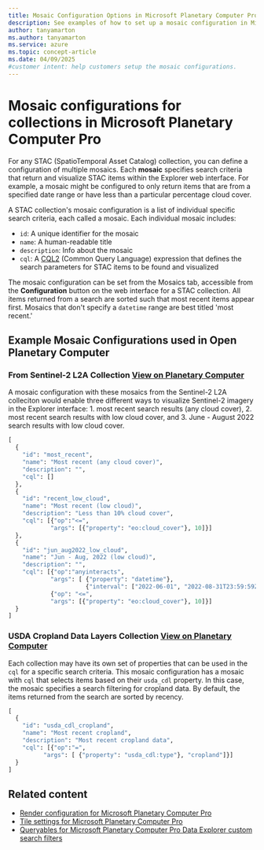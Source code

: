 ```yaml
---
title: Mosaic Configuration Options in Microsoft Planetary Computer Pro
description: See examples of how to set up a mosaic configuration in Microsoft Planetary Computer Pro collection configuration.
author: tanyamarton
ms.author: tanyamarton
ms.service: azure
ms.topic: concept-article
ms.date: 04/09/2025
#customer intent: help customers setup the mosaic configurations. 
---
```


# Mosaic configurations for collections in Microsoft Planetary Computer Pro

For any STAC (SpatioTemporal Asset Catalog) collection, you can define a configuration of multiple mosaics. Each **mosaic** specifies search criteria that return and visualize STAC items within the Explorer web interface. For example, a mosaic might be configured to only return items that are from a specified date range or have less than a particular percentage cloud cover.

A STAC collection's mosaic configuration is a list of individual specific search criteria, each called a mosaic. Each individual mosaic includes:

- `id`: A unique identifier for the mosaic  
- `name`: A human-readable title  
- `description`: Info about the mosaic  
- `cql`: A [CQL2](https://github.com/stac-api-extensions/filter) (Common Query Language) expression that defines the search parameters for STAC items to be found and visualized

The mosaic configuration can be set from the Mosaics tab, accessible from the **Configuration** button on the web interface for a STAC collection. All items returned from a search are sorted such that most recent items appear first. Mosaics that don't specify a `datetime` range are best titled 'most recent.'

## Example Mosaic Configurations used in Open Planetary Computer

### From Sentinel-2 L2A Collection [View on Planetary Computer](https://planetarycomputer.microsoft.com/dataset/sentinel-2-l2a)

A mosaic configuration with these mosaics from the Sentinel-2 L2A colleciton would enable three different ways to visualize Sentinel-2 imagery in the Explorer interface: 1. most recent search results (any cloud cover), 2. most recent search results with low cloud cover, and 3. June - August 2022 search results with low cloud cover.

```python
[
  {
    "id": "most_recent",
    "name": "Most recent (any cloud cover)",
    "description": "",
    "cql": []
  },
  {
    "id": "recent_low_cloud",
    "name": "Most recent (low cloud)",
    "description": "Less than 10% cloud cover",
    "cql": [{"op":"<=",
            "args": [{"property": "eo:cloud_cover"}, 10]}]
  },
  {
    "id": "jun_aug2022_low_cloud",
    "name": "Jun - Aug, 2022 (low cloud)",
    "description": "",
    "cql": [{"op":"anyinteracts",
            "args": [ {"property": "datetime"},
                      {"interval": ["2022-06-01", "2022-08-31T23:59:59Z"]} ]},
            {"op": "<=",
            "args": [{"property": "eo:cloud_cover"}, 10]}]
  }
]
```

### USDA Cropland Data Layers Collection [View on Planetary Computer](https://planetarycomputer.microsoft.com/dataset/usda-cdl)

Each collection may have its own set of properties that can be used in the `cql` for a specific search criteria. This mosaic configuration has a mosaic with `cql` that selects items based on their `usda_cdl` property. In this case, the mosaic specifies a search filtering for cropland data. By default, the items returned from the search are sorted by recency. 

```python
[
  {
    "id": "usda_cdl_cropland",
    "name": "Most recent cropland",
    "description": "Most recent cropland data",
    "cql": [{"op":"=",
          "args": [ {"property": "usda_cdl:type"}, "cropland"]}]
  }
]
```

## Related content

- [Render configuration for Microsoft Planetary Computer Pro](./render-configuration.md)
- [Tile settings for Microsoft Planetary Computer Pro](./tile-settings.md)
- [Queryables for Microsoft Planetary Computer Pro Data Explorer custom search filters](./queryables-for-explorer-custom-search-filter.md)
